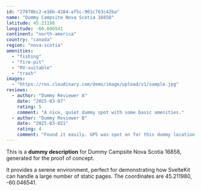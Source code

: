 ```yaml
---
id: "27070bc2-e16b-4284-af5c-901c763c42ba"
name: "Dummy Campsite Nova Scotia 16858"
latitude: 45.21198
longitude: -60.046541
continent: "north-america"
country: "canada"
region: "nova-scotia"
amenities:
  - "fishing"
  - "fire-pit"
  - "RV-suitable"
  - "trash"
images:
  - "https://res.cloudinary.com/demo/image/upload/v1/sample.jpg"
reviews:
  - author: "Dummy Reviewer A"
    date: "2025-03-07"
    rating: 5
    comment: "A nice, quiet dummy spot with some basic amenities."
  - author: "Dummy Reviewer B"
    date: "2025-03-021"
    rating: 4
    comment: "Found it easily. GPS was spot on for this dummy location."
---
```


This is a **dummy description** for Dummy Campsite Nova Scotia 16858, generated for the proof of concept.

It provides a serene environment, perfect for demonstrating how SvelteKit can handle a large number of static pages. The coordinates are 45.211980, -60.046541.
